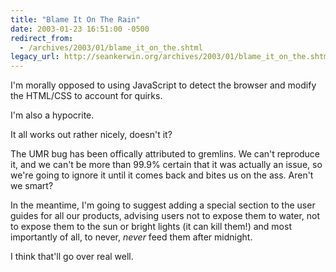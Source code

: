 ```yaml
---
title: "Blame It On The Rain"
date: 2003-01-23 16:51:00 -0500
redirect_from:
  - /archives/2003/01/blame_it_on_the.shtml
legacy_url: http://seankerwin.org/archives/2003/01/blame_it_on_the.shtml
---
```

<p>I'm morally opposed to using JavaScript to detect the browser and modify the HTML/CSS to account for quirks.</p>

<p>I'm also a hypocrite.</p>

<p>It all works out rather nicely, doesn't it?</p>

<p>The UMR bug has been offically attributed to gremlins.  We can't reproduce it, and we can't be more than 99.9% certain that it was actually an issue, so we're going to ignore it until it comes back and bites us on the ass.  Aren't we smart?</p>

<p>In the meantime, I'm going to suggest adding a special section to the user guides for all our products, advising users not to expose them to water, not to expose them to the sun or bright lights (it can kill them!) and most importantly of all, to never, <i>never</i> feed them after midnight.</p>

<p>I think that'll go over real well.</p>
